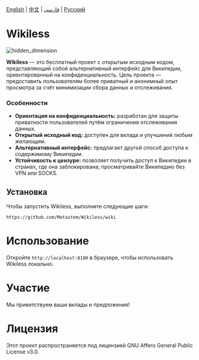[English](README.md) | [中文](Chinese.md) | [فارسی](Persian.md) | [Русский](Russian.md)

# Wikiless

![hidden_dimension](https://github.com/user-attachments/assets/4093053d-a7c4-45aa-8860-ea0f64a841e9)


**Wikiless** — это бесплатный проект с открытым исходным кодом, представляющий собой альтернативный интерфейс для Википедии, ориентированный на конфиденциальность. Цель проекта — предоставить пользователям более приватный и анонимный опыт просмотра за счёт минимизации сбора данных и отслеживания.

### Особенности
- **Ориентация на конфиденциальность:** разработан для защиты приватности пользователей путём ограничения отслеживания данных.  
- **Открытый исходный код:** доступен для вклада и улучшений любым желающим.  
- **Альтернативный интерфейс:** предлагает другой способ доступа к содержимому Википедии.  
- **Устойчивость к цензуре:** позволяет получить доступ к Википедии в странах, где она заблокирована; просматривайте Википедию без VPN или SOCKS.  

## Установка

Чтобы запустить Wikiless, выполните следующие шаги:
```
https://github.com/Metastem/Wikiless/wiki
```

# Использование

Откройте ```http://localhost:8180``` в браузере, чтобы использовать Wikiless локально.

# Участие

Мы приветствуем ваши вклады и предложения!  

# Лицензия

Этот проект распространяется под лицензией GNU Affero General Public License v3.0.
